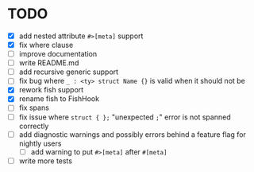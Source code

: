 # TODO

- [x] add nested attribute `#>[meta]` support
- [x] fix where clause
- [ ] improve documentation
- [ ] write README.md
- [ ] add recursive generic support
- [ ] fix bug where `_ : <ty> struct Name {}` is valid when it should not be
- [x] rework fish support
- [x] rename fish to FishHook
- [ ] fix spans
- [ ] fix issue where `struct { };` "unexpected `;`" error is not spanned correctly
- [ ] add diagnostic warnings and possibly errors behind a feature flag for nightly users
    - [ ] add warning to put `#>[meta]` after `#[meta]`
- [ ] write more tests